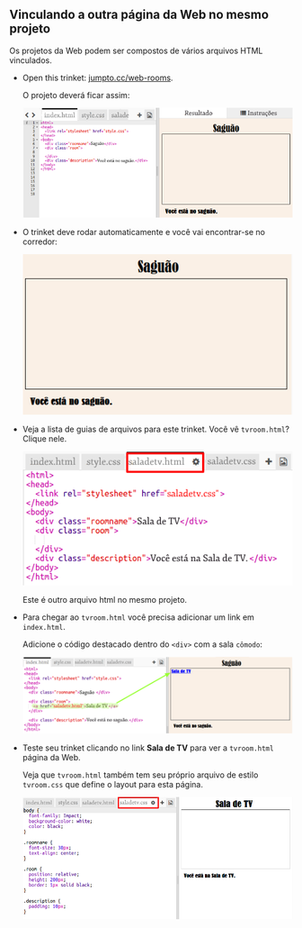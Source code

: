 ## Vinculando a outra página da Web no mesmo projeto

Os projetos da Web podem ser compostos de vários arquivos HTML vinculados.

+ Open this trinket: <a href="https://trinket.io/html/f1486ddb24" target="_blank">jumpto.cc/web-rooms</a>.
    
    O projeto deverá ficar assim:
    
    ![captura de tela](images/rooms-starter.png)

+ O trinket deve rodar automaticamente e você vai encontrar-se no corredor:
    
    ![captura de tela](images/rooms-hall-start.png)

+ Veja a lista de guias de arquivos para este trinket. Você vê `tvroom.html`? Clique nele.
    
    ![captura de tela](images/rooms-tvroom-html.png)
    
    Este é outro arquivo html no mesmo projeto.

+ Para chegar ao `tvroom.html` você precisa adicionar um link em `index.html`.
    
    Adicione o código destacado dentro do `<div>` com a sala `cômodo`:
    
    ![screenshot](images/rooms-link-tvroom.png)

+ Teste seu trinket clicando no link **Sala de TV** para ver a `tvroom.html` página da Web.
    
    Veja que `tvroom.html` também tem seu próprio arquivo de estilo `tvroom.css` que define o layout para esta página.
    
    ![screenshot](images/rooms-tvroom-unstyled.png)